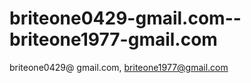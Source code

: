 briteone0429-gmail.com--briteone1977-gmail.com
==============================================

briteone0429@ gmail.com, briteone1977@gmail.com